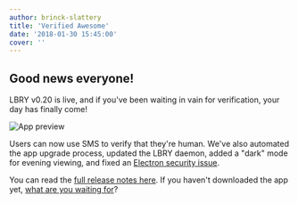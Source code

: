 ```yaml
---
author: brinck-slattery
title: 'Verified Awesome'
date: '2018-01-30 15:45:00'
cover: ''
---
```

## Good news everyone! 

LBRY v0.20 is live, and if you've been waiting in vain for verification, your day has finally come!

![App preview](https://spee.ch/3/2point01.png)

Users can now use SMS to verify that they're human. We've also automated the app upgrade process, updated the LBRY daemon, added a "dark" mode for evening viewing, and fixed an [Electron security issue](https://electronjs.org/blog/protocol-handler-fix).

You can read the [full release notes here](https://github.com/lbryio/lbry-app/releases/tag/v0.20.0). If you haven't downloaded the app yet, [what are you waiting for](lbry.com/get)?
